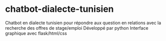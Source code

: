 # chatbot-dialecte-tunisien
Chatbot en dialecte tunisien pour répondre aux question en relations avec la recherche des offres de stage/emploi
Développé par python
Interface graphique avec flask/html/css
